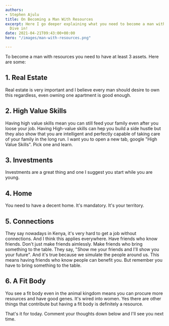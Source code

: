 ```yaml
---
authors:
- Stephen Ajulu
title: On Becoming a Man With Resources
excerpt: Here I go deeper explaining what you need to become a man with resources.
  Dive in!
date: 2021-04-21T09:43:00+00:00
hero: "/images/man-with-resources.png"

---
```

To become a man with resources you need to have at least 3 assets. Here are some:

## 1. Real Estate

Real estate is very important and I believe every man should desire to own this regardless, even owning one apartment is good enough.

## 2. High Value Skills

Having high value skills mean you can still feed your family even after you loose your job. Having High-value skills can hep you build a side hustle but they also show that you are intelligent and perfectly capable of taking care of your family in the long run. I want you to open a new tab, google "High Value Skills". Pick one and learn.

## 3. Investments

Investments are a great thing and one I suggest you start while you are young. 

## 4. Home

You need to have a decent home. It's mandatory. It's your territory. 

## 5. Connections

They say nowadays in Kenya, it's very hard to get a job without connections. And I think this applies everywhere. Have friends who know friends. Don't just make friends aimlessly. Make friends who bring something to the table. They say, "Show me your friends and I'll show you your future". And it's true because we simulate the people around us. This means having friends who know people can benefit you. But remember you have to bring something to the table.

## 6. A Fit Body

You see a fit body even in the animal kingdom means you can procure more resources and have good genes. It's wired into women. Yes there are other things that contribute but having a fit body is definitely a resource.

That's it for today. Comment your thoughts down below and I'll see you next time.
